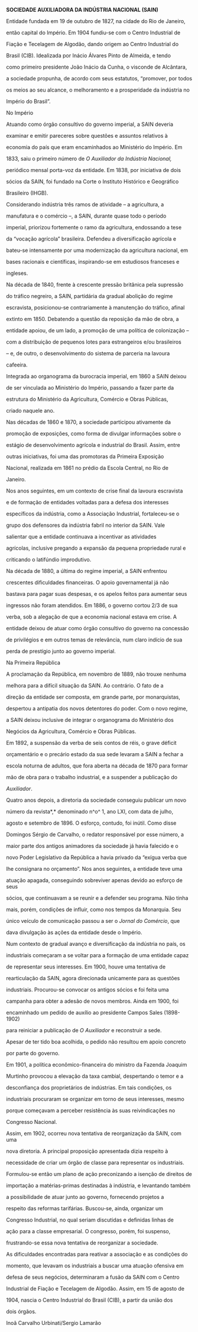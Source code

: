 **SOCIEDADE AUXILIADORA DA INDÚSTRIA NACIONAL (SAIN)**



Entidade fundada em 19 de outubro de 1827, na cidade do Rio de Janeiro,

então capital do Império. Em 1904 fundiu-se com o Centro Industrial de

Fiação e Tecelagem de Algodão, dando origem ao Centro Industrial do

Brasil (CIB). Idealizada por Inácio Álvares Pinto de Almeida, e tendo

como primeiro presidente João Inácio da Cunha, o visconde de Alcântara,

a sociedade propunha, de acordo com seus estatutos, “promover, por todos

os meios ao seu alcance, o melhoramento e a prosperidade da indústria no

Império do Brasil”.



No Império



Atuando como órgão consultivo do governo imperial, a SAIN deveria

examinar e emitir pareceres sobre questões e assuntos relativos à

economia do país que eram encaminhados ao Ministério do Império. Em

1833, saiu o primeiro número de *O Auxiliador da Indústria Nacional,*

periódico mensal porta-voz da entidade. Em 1838, por iniciativa de dois

sócios da SAIN, foi fundado na Corte o Instituto Histórico e Geográfico

Brasileiro (IHGB).



Considerando indústria três ramos de atividade – a agricultura, a

manufatura e o comércio –, a SAIN, durante quase todo o período

imperial, priorizou fortemente o ramo da agricultura, endossando a tese

da “vocação agrícola” brasileira. Defendeu a diversificação agrícola e

bateu-se intensamente por uma modernização da agricultura nacional, em

bases racionais e científicas, inspirando-se em estudiosos franceses e

ingleses.



Na década de 1840, frente à crescente pressão britânica pela supressão

do tráfico negreiro, a SAIN, partidária da gradual abolição do regime

escravista, posicionou-se contrariamente à manutenção do tráfico, afinal

extinto em 1850. Debatendo a questão da reposição da mão de obra, a

entidade apoiou, de um lado, a promoção de uma política de colonização –

com a distribuição de pequenos lotes para estrangeiros e/ou brasileiros

– e, de outro, o desenvolvimento do sistema de parceria na lavoura

cafeeira.



Integrada ao organograma da burocracia imperial, em 1860 a SAIN deixou

de ser vinculada ao Ministério do Império, passando a fazer parte da

estrutura do Ministério da Agricultura, Comércio e Obras Públicas,

criado naquele ano.



Nas décadas de 1860 e 1870, a sociedade participou ativamente da

promoção de exposições, como forma de divulgar informações sobre o

estágio de desenvolvimento agrícola e industrial do Brasil. Assim, entre

outras iniciativas, foi uma das promotoras da Primeira Exposição

Nacional, realizada em 1861 no prédio da Escola Central, no Rio de

Janeiro.



Nos anos seguintes, em um contexto de crise final da lavoura escravista

e de formação de entidades voltadas para a defesa dos interesses

específicos da indústria, como a Associação Industrial, fortaleceu-se o

grupo dos defensores da indústria fabril no interior da SAIN. Vale

salientar que a entidade continuava a incentivar as atividades

agrícolas, inclusive pregando a expansão da pequena propriedade rural e

criticando o latifúndio improdutivo.



Na década de 1880, a última do regime imperial, a SAIN enfrentou

crescentes dificuldades financeiras. O apoio governamental já não

bastava para pagar suas despesas, e os apelos feitos para aumentar seus

ingressos não foram atendidos. Em 1886, o governo cortou 2/3 de sua

verba, sob a alegação de que a economia nacional estava em crise. A

entidade deixou de atuar como órgão consultivo do governo na concessão

de privilégios e em outros temas de relevância, num claro indício de sua

perda de prestígio junto ao governo imperial.



Na Primeira República



A proclamação da República, em novembro de 1889, não trouxe nenhuma

melhora para a difícil situação da SAIN. Ao contrário. O fato de a

direção da entidade ser composta, em grande parte, por monarquistas,

despertou a antipatia dos novos detentores do poder. Com o novo regime,

a SAIN deixou inclusive de integrar o organograma do Ministério dos

Negócios da Agricultura, Comércio e Obras Públicas.



Em 1892, a suspensão da verba de seis contos de réis, o grave déficit

orçamentário e o precário estado da sua sede levaram a SAIN a fechar a

escola noturna de adultos, que fora aberta na década de 1870 para formar

mão de obra para o trabalho industrial, e a suspender a publicação do

*Auxiliador*.



Quatro anos depois, a diretoria da sociedade conseguiu publicar um novo

número da revista*,* denominado n^o^ 1, ano LXI, com data de julho,

agosto e setembro de 1896. O esforço, contudo, foi inútil. Como disse

Domingos Sérgio de Carvalho, o redator responsável por esse número, a

maior parte dos antigos animadores da sociedade já havia falecido e o

novo Poder Legislativo da República a havia privado da “exígua verba que

lhe consignara no orçamento”. Nos anos seguintes, a entidade teve uma

atuação apagada, conseguindo sobreviver apenas devido ao esforço de seus

sócios, que continuavam a se reunir e a defender seu programa. Não tinha

mais, porém, condições de influir, como nos tempos da Monarquia. Seu

único veículo de comunicação passou a ser o *Jornal do Comércio*, que

dava divulgação às ações da entidade desde o Império.



Num contexto de gradual avanço e diversificação da indústria no país, os

industriais começaram a se voltar para a formação de uma entidade capaz

de representar seus interesses. Em 1900, houve uma tentativa de

rearticulação da SAIN, agora direcionada unicamente para as questões

industriais. Procurou-se convocar os antigos sócios e foi feita uma

campanha para obter a adesão de novos membros. Ainda em 1900, foi

encaminhado um pedido de auxílio ao presidente Campos Sales (1898-1902)

para reiniciar a publicação de *O Auxiliador* e reconstruir a sede.

Apesar de ter tido boa acolhida, o pedido não resultou em apoio concreto

por parte do governo.



Em 1901, a política econômico-financeira do ministro da Fazenda Joaquim

Murtinho provocou a elevação da taxa cambial, despertando o temor e a

desconfiança dos proprietários de indústrias. Em tais condições, os

industriais procuraram se organizar em torno de seus interesses, mesmo

porque começavam a perceber resistência às suas reivindicações no

Congresso Nacional.



Assim, em 1902, ocorreu nova tentativa de reorganização da SAIN, com uma

nova diretoria. A principal proposição apresentada dizia respeito à

necessidade de criar um órgão de classe para representar os industriais.

Formulou-se então um plano de ação preconizando a isenção de direitos de

importação a matérias-primas destinadas à indústria, e levantando também

a possibilidade de atuar junto ao governo, fornecendo projetos a

respeito das reformas tarifárias. Buscou-se, ainda, organizar um

Congresso Industrial, no qual seriam discutidas e definidas linhas de

ação para a classe empresarial. O congresso, porém, foi suspenso,

frustrando-se essa nova tentativa de reorganizar a sociedade.



As dificuldades encontradas para reativar a associação e as condições do

momento, que levavam os industriais a buscar uma atuação ofensiva em

defesa de seus negócios, determinaram a fusão da SAIN com o Centro

Industrial de Fiação e Tecelagem de Algodão. Assim, em 15 de agosto de

1904, nascia o Centro Industrial do Brasil (CIB), a partir da união dos

dois órgãos.



Inoã Carvalho Urbinati/Sergio Lamarão



